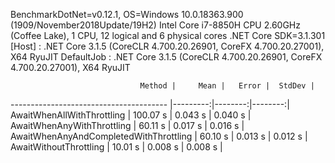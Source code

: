 
BenchmarkDotNet=v0.12.1, OS=Windows 10.0.18363.900 (1909/November2018Update/19H2)
Intel Core i7-8850H CPU 2.60GHz (Coffee Lake), 1 CPU, 12 logical and 6 physical cores
.NET Core SDK=3.1.301
  [Host]     : .NET Core 3.1.5 (CoreCLR 4.700.20.26901, CoreFX 4.700.20.27001), X64 RyuJIT
  DefaultJob : .NET Core 3.1.5 (CoreCLR 4.700.20.26901, CoreFX 4.700.20.27001), X64 RyuJIT


                                 Method |     Mean |   Error |  StdDev |
--------------------------------------- |---------:|--------:|--------:|
             AwaitWhenAllWithThrottling | 100.07 s | 0.043 s | 0.040 s |
             AwaitWhenAnyWithThrottling |  60.11 s | 0.017 s | 0.016 s |
 AwaitWhenAnyAndCompletedWithThrottling |  60.10 s | 0.013 s | 0.012 s |
                 AwaitWithoutThrottling |  10.01 s | 0.008 s | 0.008 s |
